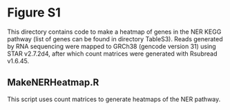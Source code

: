 # Figure S1 
This directory contains code to make a heatmap of genes in the NER KEGG pathway (list of genes can be found in directory TableS3). Reads generated by RNA sequencing were mapped to GRCh38 (gencode version 31) using STAR v2.7.2d4, after which count matrices were generated with Rsubread v1.6.45. 

## MakeNERHeatmap.R
This script uses count matrices to generate heatmaps of the NER pathway.